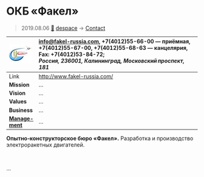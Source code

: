 # ОКБ «Факел»
> 2019.08.06 [🚀](../index/index.md) [despace](index.md) → [Contact](contact.md)

|[![](f/contact/o/okb_fakel_logo1_thumb.jpg)](f/contact/o/okb_fakel_logo1.png)|<info@fakel-russia.com>, +7(4012)55-66-00 — приёмная, +7(4012)55-67-00, +7(4012)55-68-63 — канцелярия, Fax: +7(4012)53-84-72;<br> *Россия, 236001, Калининград, Московский проспект, 181*|
|:--|:--|
|Link|<http://www.fakel-russia.com/>|
|**Mission**|…|
|**Vision**|…|
|**Values**|…|
|**Business**|…|
|**[Manage-<br>ment](mgmt.md)**|…|

**Опытно‑конструкторское бюро «Факел».** Разработка и производство электроракетных двигателей.


<p style="page-break-after:always"> </p>

…
